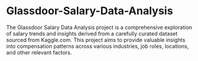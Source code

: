 # Glassdoor-Salary-Data-Analysis
The Glassdoor Salary Data Analysis project is a comprehensive exploration of salary trends and insights derived from a carefully curated dataset sourced from Kaggle.com. This project aims to provide valuable insights into compensation patterns across various industries, job roles, locations, and other relevant factors.
